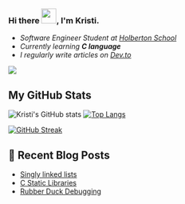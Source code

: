 ### Hi there <img src="https://raw.githubusercontent.com/MartinHeinz/MartinHeinz/master/wave.gif" width="30px">, I'm Kristi.

- *Software Engineer Student at [Holberton School](https://www.holbertonschool.com/)*
- *Currently learning **C language***
- *I regularly write articles on [Dev.to](https://dev.to/kristi)*

![](https://komarev.com/ghpvc/?username=KristiSeraj&color=grey)

## My GitHub Stats
![Kristi's GitHub stats](https://github-readme-stats.vercel.app/api?username=KristiSeraj&theme=nord&show_icons=true)
[![Top Langs](https://github-readme-stats.vercel.app/api/top-langs/?username=KristiSeraj&layout=compact&theme=nord)](https://github.com/KristiSeraj/github-readme-stats)

[![GitHub Streak](https://github-readme-streak-stats.herokuapp.com?user=KristiSeraj&theme=nord&hide_border=true&date_format=M%20j%5B%2C%20Y%5D)](https://git.io/streak-stats)

## 🧾 Recent Blog Posts  
<!-- BLOG-POST-LIST:START -->
- [Singly linked lists](https://dev.to/kristi/singly-linked-lists-1892)
- [C Static Libraries](https://dev.to/kristi/c-static-libraries-46c6)
- [Rubber Duck Debugging](https://dev.to/kristi/rubber-duck-debugging-59a5)
<!-- BLOG-POST-LIST:END -->

